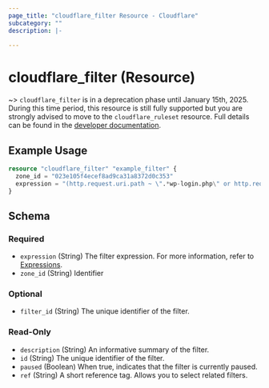 ```yaml
---
page_title: "cloudflare_filter Resource - Cloudflare"
subcategory: ""
description: |-
  
---
```


# cloudflare_filter (Resource)



~> `cloudflare_filter` is in a deprecation phase until January 15th, 2025.
  During this time period, this resource is still fully
  supported but you are strongly advised to move to the
  `cloudflare_ruleset` resource. Full details can be found in the
  [developer documentation](https://developers.cloudflare.com/waf/reference/migration-guides/firewall-rules-to-custom-rules/#relevant-changes-for-terraform-users).


## Example Usage

```terraform
resource "cloudflare_filter" "example_filter" {
  zone_id = "023e105f4ecef8ad9ca31a8372d0c353"
  expression = "(http.request.uri.path ~ \".*wp-login.php\" or http.request.uri.path ~ \".*xmlrpc.php\") and ip.addr ne 172.16.22.155"
}
```
<!-- schema generated by tfplugindocs -->
## Schema

### Required

- `expression` (String) The filter expression. For more information, refer to [Expressions](https://developers.cloudflare.com/ruleset-engine/rules-language/expressions/).
- `zone_id` (String) Identifier

### Optional

- `filter_id` (String) The unique identifier of the filter.

### Read-Only

- `description` (String) An informative summary of the filter.
- `id` (String) The unique identifier of the filter.
- `paused` (Boolean) When true, indicates that the filter is currently paused.
- `ref` (String) A short reference tag. Allows you to select related filters.


